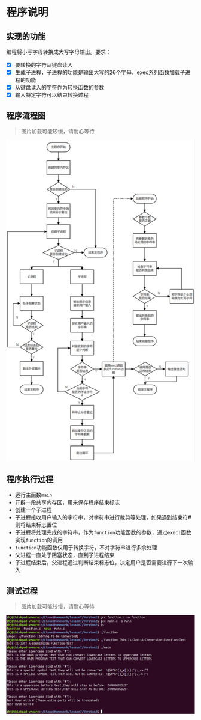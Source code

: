 # 程序说明

## 实现的功能

编程将小写字母转换成大写字母输出。要求：

- [x] 要转换的字符从键盘读入
- [x] 生成子进程，子进程的功能是输出大写的26个字母，exec系列函数加载子进程的功能
- [x] 从键盘读入的字符作为转换函数的参数
- [x] 输入特定字符可以结束转换过程

## 程序流程图

> 图片加载可能较慢，请耐心等待

![lesson7_flow_v2](../../../Image/Homework/lesson7/lesson7_flow_v2.png)

## 程序执行过程

* 运行主函数`main`
* 开辟一段共享内存区，用来保存程序结束标志
* 创建一个子进程
* 子进程接收用户输入的字符串，对字符串进行裁剪等处理，如果遇到结束符#则将结束标志置位
* 子进程将处理完成的字符串，作为`function`功能函数的参数，通过`execl`函数实现`function`的调用
* `function`功能函数仅用于转换字符，不对字符串进行多余处理
* 父进程一直处于阻塞状态，直到子进程结束
* 子进程结束后，父进程通过判断结束标志位，决定用户是否需要进行下一次输入

## 测试过程

> 图片加载可能较慢，请耐心等待

![lesson7_test_v2](../../../Image/Homework/lesson7/lesson7_test_v2.png)
